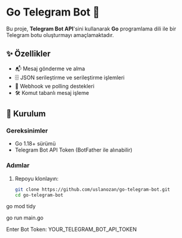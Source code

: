 # **Go Telegram Bot** 🚀

Bu proje, **Telegram Bot API**'sini kullanarak **Go** programlama dili ile bir Telegram botu oluşturmayı amaçlamaktadır.

## ✨ Özellikler

- 📬 Mesaj gönderme ve alma
- 🗄️ JSON serileştirme ve serileştirme işlemleri
- 🔄 Webhook ve polling destekleri
- 🛠️ Komut tabanlı mesaj işleme

## 🚀 Kurulum

### Gereksinimler

- Go 1.18+ sürümü
- Telegram Bot API Token (BotFather ile alınabilir)

### Adımlar

1. Repoyu klonlayın:
   ```bash
   git clone https://github.com/uslanozan/go-telegram-bot.git
   cd go-telegram-bot

go mod tidy

go run main.go

Enter Bot Token: YOUR_TELEGRAM_BOT_API_TOKEN
